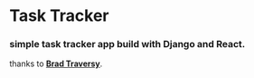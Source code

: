 # Task Tracker

### simple task tracker app build with Django and React.

thanks to **[Brad Traversy](https://github.com/bradtraversy)**.